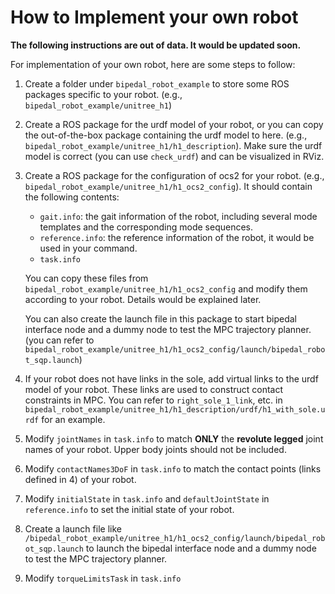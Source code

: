 # How to Implement your own robot

**The following instructions are out of data. It would be updated soon.**

For implementation of your own robot, here are some steps to follow:

1. Create a folder under `bipedal_robot_example` to store some ROS packages specific to your robot. (e.g., `bipedal_robot_example/unitree_h1`)

2. Create a ROS package for the urdf model of your robot, or you can copy the out-of-the-box package containing the urdf model to here. (e.g., `bipedal_robot_example/unitree_h1/h1_description`). Make sure the urdf model is correct (you can use `check_urdf`) and can be visualized in RViz.

3. Create a ROS package for the configuration of ocs2 for your robot. (e.g., `bipedal_robot_example/unitree_h1/h1_ocs2_config`). It should contain the following contents: 
    * `gait.info`: the gait information of the robot, including several mode templates and the corresponding mode sequences.
    * `reference.info`: the reference information of the robot, it would be used in your command.
    * `task.info`
    
    You can copy these files from `bipedal_robot_example/unitree_h1/h1_ocs2_config` and modify them according to your robot. Details would be explained later. 

    You can also create the launch file in this package to start bipedal interface node and a dummy node to test the MPC trajectory planner. (you can refer to `bipedal_robot_example/unitree_h1/h1_ocs2_config/launch/bipedal_robot_sqp.launch`) 

4. If your robot does not have links in the sole, add virtual links to the urdf model of your robot. These links are used to construct contact constraints in MPC. You can refer to `right_sole_1_link`, etc. in `bipedal_robot_example/unitree_h1/h1_description/urdf/h1_with_sole.urdf` for an example.

5. Modify `jointNames` in `task.info` to match **ONLY** the **revolute legged** joint names of your robot. Upper body joints should not be included.

6. Modify `contactNames3DoF` in `task.info` to match the contact points (links defined in 4) of your robot.

7. Modify `initialState` in `task.info` and `defaultJointState` in `reference.info` to set the initial state of your robot.

8. Create a launch file like `/bipedal_robot_example/unitree_h1/h1_ocs2_config/launch/bipedal_robot_sqp.launch` to launch the bipedal interface node and a dummy node to test the MPC trajectory planner.

9. Modify `torqueLimitsTask` in `task.info`